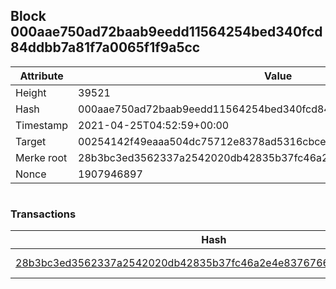 ## Block 000aae750ad72baab9eedd11564254bed340fcd84ddbb7a81f7a0065f1f9a5cc

Attribute | Value
--- | ---
Height | 39521
Hash | 000aae750ad72baab9eedd11564254bed340fcd84ddbb7a81f7a0065f1f9a5cc
Timestamp | 2021-04-25T04:52:59+00:00
Target | 00254142f49eaaa504dc75712e8378ad5316cbcead634704b3734b6271167cc4
Merke root | 28b3bc3ed3562337a2542020db42835b37fc46a2e4e837676677cf15cb0406fb
Nonce | 1907946897

```

```

### Transactions

Hash | Amount
--- | ---
[28b3bc3ed3562337a2542020db42835b37fc46a2e4e837676677cf15cb0406fb](28b3bc3ed3562337a2542020db42835b37fc46a2e4e837676677cf15cb0406fb.md) | 10.00000000 SKEPTI 
